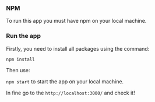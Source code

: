 ### NPM
To run this app you must have npm on your local machine.

### Run the app
Firstly, you need to install all packages using the command:

```npm install```

Then use:

```npm start```
to start the app on your local machine.

In fine go to the ```http://localhost:3000/``` and check it!
